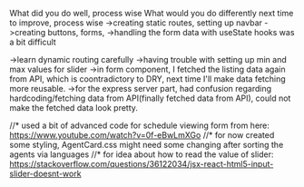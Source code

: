 What did you do well, process wise
What would you do differently next time to improve, process wise
->creating static routes, setting up navbar
->creating buttons, forms,
->handling the form data with useState hooks was a bit difficult

->learn dynamic routing carefully
->having trouble with setting up min and max values for slider
->in form component, I fetched the listing data again from API, which is coontradictory to DRY, next time I'll make data fetching more reusable.
->for the express server part, had confusion regarding hardcoding/fetching data from API(finally fetched data from API), could not make the fetched data look pretty.

//\* used a bit of advanced code for schedule viewing form from here: https://www.youtube.com/watch?v=0f-eBwLmXGo
//\* for now created some styling, AgentCard.css might need some changing after sorting the agents via languages
//\* for idea about how to read the value of slider: https://stackoverflow.com/questions/36122034/jsx-react-html5-input-slider-doesnt-work
